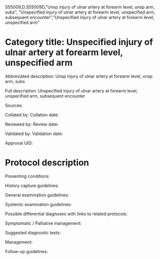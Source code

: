 S55009,D,S55009D,"Unsp injury of ulnar artery at forearm level, unsp arm, subs", "Unspecified injury of ulnar artery at forearm level, unspecified arm, subsequent encounter","Unspecified injury of ulnar artery at forearm level, unspecified arm"
# Category title: Unspecified injury of ulnar artery at forearm level, unspecified arm

Abbreviated description: Unsp injury of ulnar artery at forearm level, unsp arm, subs

Full description: Unspecified injury of ulnar artery at forearm level, unspecified arm, subsequent encounter

Sources:

Collated by:
Collation date:

Reviewed by:
Review date:

Validated by:
Validation date:

Approval UID:

# Protocol description

Presenting conditions:

History capture guidelines:

General examination guidelines:

Systemic examination guidelines:

Possible differential diagnoses with links to related protocols:

Symptomatic / Palliative management:

Suggested diagnostic tests:

Management:

Follow-up guidelines:
